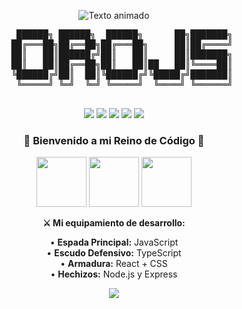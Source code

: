 <p align="center">
  <img src="https://readme-typing-svg.demolab.com?font=Fira+Code&weight=600&size=30&duration=4000&pause=1000&color=38BCBA&center=true&vCenter=true&width=600&lines=Hola+%F0%9F%91%8B+Soy+[Tu+Nombre];Desarrollador+Web;Apasionado+por+la+Tecnolog%C3%ADa;Y+World+of+Warcraft+%F0%9F%8F%81" alt="Texto animado" />
</p>

<p align="center">
  <!-- Representación de un orco con hacha usando texto -->
  <pre align="center">
    ██████╗ ██████╗  ██████╗      ██╗███████╗
   ██╔═══██╗██╔══██╗██╔═══██╗     ██║██╔════╝
   ██║   ██║██████╔╝██║   ██║     ██║███████╗
   ██║   ██║██╔══██╗██║   ██║██   ██║╚════██║
   ╚██████╔╝██║  ██║╚██████╔╝╚█████╔╝███████║
    ╚═════╝ ╚═╝  ╚═╝ ╚═════╝  ╚════╝ ╚══════╝
  </pre>
</p>


<p align="center">
  <img src="https://img.shields.io/badge/JavaScript-F7DF1E?style=for-the-badge&logo=javascript&logoColor=black" />
  <img src="https://img.shields.io/badge/HTML5-E34F26?style=for-the-badge&logo=html5&logoColor=white" />
  <img src="https://img.shields.io/badge/CSS3-1572B6?style=for-the-badge&logo=css3&logoColor=white" />
  <img src="https://img.shields.io/badge/Python-3776AB?style=for-the-badge&logo=python&logoColor=white" />
  <img src="https://img.shields.io/badge/Escudo-React-61DAFB?style=for-the-badge&logo=react&logoColor=white&labelColor=000000" />
</p>


<h3 align="center">
  🏰 Bienvenido a mi Reino de Código 🏰
</h3>

<p align="center">
  <img src="https://media.giphy.com/media/l0HlG8vJXW0X5yq4o/giphy.gif" width="80" />
  <img src="https://media.giphy.com/media/3o7TKsQ8UQ4l4LhGz6/giphy.gif" width="80" />
  <img src="https://media.giphy.com/media/l0HlG8vJXW0X5yq4o/giphy.gif" width="80" />
</p>

<p align="center">
  <strong>⚔️ Mi equipamiento de desarrollo:</strong>
</p>

<p align="center">
  • <strong>Espada Principal:</strong> JavaScript<br/>
  • <strong>Escudo Defensivo:</strong> TypeScript<br/>
  • <strong>Armadura:</strong> React + CSS<br/>
  • <strong>Hechizos:</strong> Node.js y Express
</p>

<p align="center">
  <img src="https://github-readme-stats.vercel.app/api?username=TU_USUARIO&show_icons=true&theme=dark" />
</p>
